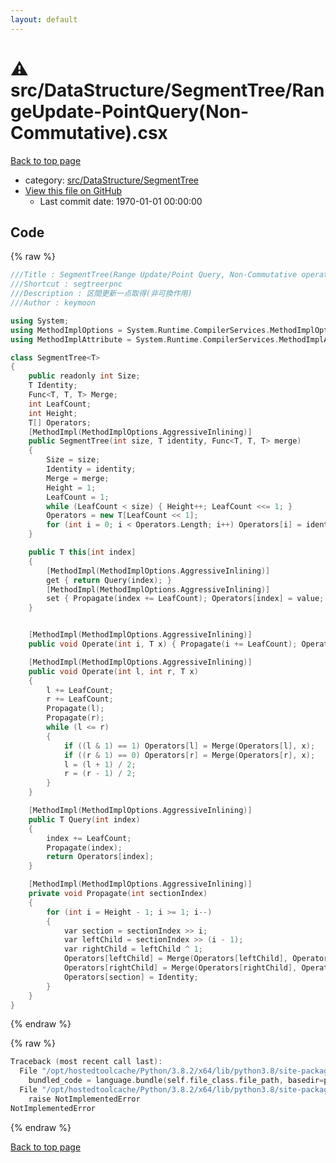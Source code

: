 ```yaml
---
layout: default
---
```


<!-- mathjax config similar to math.stackexchange -->
<script type="text/javascript" async
  src="https://cdnjs.cloudflare.com/ajax/libs/mathjax/2.7.5/MathJax.js?config=TeX-MML-AM_CHTML">
</script>
<script type="text/x-mathjax-config">
  MathJax.Hub.Config({
    TeX: { equationNumbers: { autoNumber: "AMS" }},
    tex2jax: {
      inlineMath: [ ['$','$'] ],
      processEscapes: true
    },
    "HTML-CSS": { matchFontHeight: false },
    displayAlign: "left",
    displayIndent: "2em"
  });
</script>

<script type="text/javascript" src="https://cdnjs.cloudflare.com/ajax/libs/jquery/3.4.1/jquery.min.js"></script>
<script src="https://cdn.jsdelivr.net/npm/jquery-balloon-js@1.1.2/jquery.balloon.min.js" integrity="sha256-ZEYs9VrgAeNuPvs15E39OsyOJaIkXEEt10fzxJ20+2I=" crossorigin="anonymous"></script>
<script type="text/javascript" src="../../../../assets/js/copy-button.js"></script>
<link rel="stylesheet" href="../../../../assets/css/copy-button.css" />


# :warning: src/DataStructure/SegmentTree/RangeUpdate-PointQuery(Non-Commutative).csx

<a href="../../../../index.html">Back to top page</a>

* category: <a href="../../../../index.html#5953e6c7c1ed72d211284e9a01174d16">src/DataStructure/SegmentTree</a>
* <a href="{{ site.github.repository_url }}/blob/master/src/DataStructure/SegmentTree/RangeUpdate-PointQuery(Non-Commutative).csx">View this file on GitHub</a>
    - Last commit date: 1970-01-01 00:00:00




## Code

<a id="unbundled"></a>
{% raw %}
```cpp
﻿///Title : SegmentTree(Range Update/Point Query, Non-Commutative operation)
///Shortcut : segtreerpnc
///Description : 区間更新一点取得(非可換作用)
///Author : keymoon

using System;
using MethodImplOptions = System.Runtime.CompilerServices.MethodImplOptions;
using MethodImplAttribute = System.Runtime.CompilerServices.MethodImplAttribute;

class SegmentTree<T>
{
    public readonly int Size;
    T Identity;
    Func<T, T, T> Merge;
    int LeafCount;
    int Height;
    T[] Operators;
    [MethodImpl(MethodImplOptions.AggressiveInlining)]
    public SegmentTree(int size, T identity, Func<T, T, T> merge)
    {
        Size = size;
        Identity = identity;
        Merge = merge;
        Height = 1;
        LeafCount = 1;
        while (LeafCount < size) { Height++; LeafCount <<= 1; }
        Operators = new T[LeafCount << 1];
        for (int i = 0; i < Operators.Length; i++) Operators[i] = identity;
    }

    public T this[int index]
    {
        [MethodImpl(MethodImplOptions.AggressiveInlining)]
        get { return Query(index); }
        [MethodImpl(MethodImplOptions.AggressiveInlining)]
        set { Propagate(index += LeafCount); Operators[index] = value; }
    }


    [MethodImpl(MethodImplOptions.AggressiveInlining)]
    public void Operate(int i, T x) { Propagate(i += LeafCount); Operators[i] = Merge(Operators[i], x); }

    [MethodImpl(MethodImplOptions.AggressiveInlining)]
    public void Operate(int l, int r, T x)
    {
        l += LeafCount;
        r += LeafCount;
        Propagate(l);
        Propagate(r);
        while (l <= r)
        {
            if ((l & 1) == 1) Operators[l] = Merge(Operators[l], x);
            if ((r & 1) == 0) Operators[r] = Merge(Operators[r], x);
            l = (l + 1) / 2;
            r = (r - 1) / 2;
        }
    }

    [MethodImpl(MethodImplOptions.AggressiveInlining)]
    public T Query(int index)
    {
        index += LeafCount;
        Propagate(index);
        return Operators[index];
    }

    [MethodImpl(MethodImplOptions.AggressiveInlining)]
    private void Propagate(int sectionIndex)
    {
        for (int i = Height - 1; i >= 1; i--)
        {
            var section = sectionIndex >> i;
            var leftChild = sectionIndex >> (i - 1);
            var rightChild = leftChild ^ 1;
            Operators[leftChild] = Merge(Operators[leftChild], Operators[section]);
            Operators[rightChild] = Merge(Operators[rightChild], Operators[section]);
            Operators[section] = Identity;
        }
    }
}
```
{% endraw %}

<a id="bundled"></a>
{% raw %}
```cpp
Traceback (most recent call last):
  File "/opt/hostedtoolcache/Python/3.8.2/x64/lib/python3.8/site-packages/onlinejudge_verify/docs.py", line 340, in write_contents
    bundled_code = language.bundle(self.file_class.file_path, basedir=pathlib.Path.cwd())
  File "/opt/hostedtoolcache/Python/3.8.2/x64/lib/python3.8/site-packages/onlinejudge_verify/languages/csharpscript.py", line 108, in bundle
    raise NotImplementedError
NotImplementedError

```
{% endraw %}

<a href="../../../../index.html">Back to top page</a>

